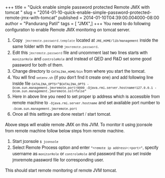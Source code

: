 +++
title = "Quick enable simple password protected Remote JMX with tomcat "
slug = "2014-01-10-quick-enable-simple-password-protected-remote-jmx-with-tomcat"
published = 2014-01-10T04:39:00.004000-08:00
author = "Pandurang Patil"
tags = [ "JMX",]
+++
<span
style="font-family: Helvetica Neue, Arial, Helvetica, sans-serif;">You
need to do following configuration to enable Remote JMX monitoring on
tomcat server.</span>

1.  <span
    style="font-family: Helvetica Neue, Arial, Helvetica, sans-serif;">Copy</span><span
    style="font-family: Courier New, Courier, monospace;"> <span
    style="color: #444444;"><span
    style="font-size: x-small;">jmxremote.password.template</span></span></span><span
    style="font-family: Helvetica Neue, Arial, Helvetica, sans-serif;">
    located at </span><span
    style="font-family: Courier New, Courier, monospace; font-size: x-small;">JRE\_HOME/lib/management</span><span
    style="font-family: Helvetica Neue, Arial, Helvetica, sans-serif;"> inside
    the same folder with the name </span><span
    style="color: #444444;"><span
    style="font-family: Courier New, Courier, monospace; font-size: x-small;">jmxremote.password</span></span><span
    style="font-family: Helvetica Neue, Arial, Helvetica, sans-serif;">.
      </span>
2.  <span
    style="font-family: Helvetica Neue, Arial, Helvetica, sans-serif;">Edit
    this </span><span style="color: #444444;"><span
    style="font-family: Courier New, Courier, monospace; font-size: x-small;">jmxremote.password</span></span><span
    style="font-family: Helvetica Neue, Arial, Helvetica, sans-serif;">
    file and uncomment last two lines starts with </span><span
    style="font-family: Courier New, Courier, monospace; font-size: x-small;">monitorRole</span><span
    style="font-family: Helvetica Neue, Arial, Helvetica, sans-serif;">
    and </span><span
    style="font-family: Courier New, Courier, monospace; font-size: x-small;">controleRole</span><span
    style="font-family: Helvetica Neue, Arial, Helvetica, sans-serif;">
    and instead of QED and R&D set some good password for both of
    them.</span>
3.  <span
    style="font-family: Helvetica Neue, Arial, Helvetica, sans-serif;">Change
    directory to </span><span
    style="font-family: Courier New, Courier, monospace; font-size: x-small;">CATALINA\_HOME/bin</span><span
    style="font-family: Helvetica Neue, Arial, Helvetica, sans-serif;">
    from where you start the tomcat. </span>
4.  <span
    style="font-family: Helvetica Neue, Arial, Helvetica, sans-serif;">You
    will find </span><span
    style="font-family: Courier New, Courier, monospace; font-size: x-small;">setenv.sh</span><span
    style="font-family: Helvetica Neue, Arial, Helvetica, sans-serif;">
    (if you don't find it create one) and add following line inside file
    </span><span
    style="font-family: Courier New, Courier, monospace; font-size: x-small;">CATALINA\_OPTS="$CATALINA\_OPTS
    -Dcom.sun.management.jmxremote.port=9000
    -Djava.rmi.server.hostname=127.0.0.1
    -Dcom.sun.management.jmxremote.ssl=false"</span>
5.  <span
    style="font-family: Helvetica Neue, Arial, Helvetica, sans-serif;">Here
    in above line you need to set proper ip address which is accessible
    from remote machine to </span><span
    style="font-family: Courier New, Courier, monospace; font-size: x-small;">-Djava.rmi.server.hostname</span><span
    style="font-family: Helvetica Neue, Arial, Helvetica, sans-serif;">
    and set available port number to </span><span
    style="font-family: Courier New, Courier, monospace; font-size: x-small;">-Dcom.sun.management.jmxremote.port 
    </span>
6.  <span
    style="font-family: Helvetica Neue, Arial, Helvetica, sans-serif;">Once
    all this settings are done restart / start tomcat.</span>

<span
style="font-family: Helvetica Neue, Arial, Helvetica, sans-serif;">Above
steps will enable remote JMX on this JVM. To monitor it using jconsole
from remote machine follow below steps from remote machine.</span>

1.  <span
    style="font-family: Helvetica Neue, Arial, Helvetica, sans-serif;">Start
    jconsole </span><span
    style="font-family: Courier New, Courier, monospace; font-size: x-small;">$
    jconsole</span>
2.  <span
    style="font-family: Helvetica Neue, Arial, Helvetica, sans-serif;">Select
    Remote Process option and enter </span><span
    style="font-family: Courier New, Courier, monospace; font-size: x-small;">"&lt;remote
    ip address&gt;:&lt;port&gt;"</span><span
    style="font-family: Helvetica Neue, Arial, Helvetica, sans-serif;">,
    specify username as </span><span
    style="font-family: Courier New, Courier, monospace; font-size: x-small;">monitorRole</span><span
    style="font-family: Helvetica Neue, Arial, Helvetica, sans-serif;">
    or </span><span
    style="font-family: Courier New, Courier, monospace; font-size: x-small;">controleRole</span><span
    style="font-family: Helvetica Neue, Arial, Helvetica, sans-serif;">
    and password that you set inside jmxremote.password file for
    corresponding user. </span>

<span
style="font-family: Helvetica Neue, Arial, Helvetica, sans-serif;">This
should start remote monitoring of remote JVM tomcat.</span>
